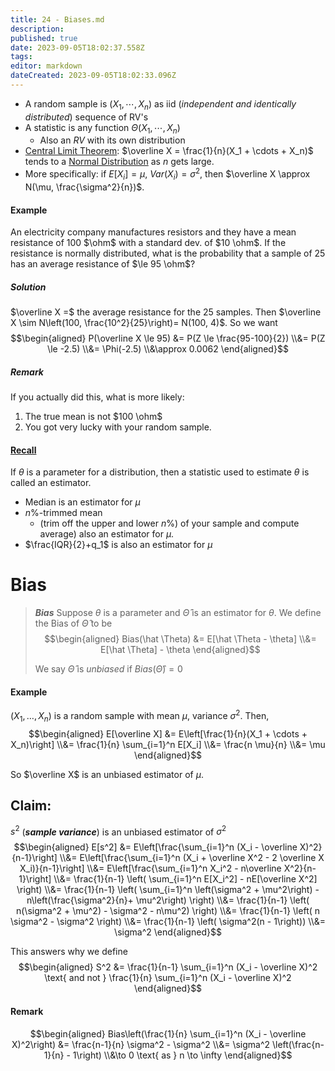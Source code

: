 ```yaml
---
title: 24 - Biases.md
description: 
published: true
date: 2023-09-05T18:02:37.558Z
tags: 
editor: markdown
dateCreated: 2023-09-05T18:02:33.096Z
---
```


- A random sample is $(X_1, \cdots, X_n)$ as iid (*independent and identically distributed*) sequence of RV's
- A statistic is any function $\Theta(X_1, \cdots, X_n)$
    - Also an $RV$ with its own distribution
- [Central Limit Theorem](/courses/y2/fall/stats_3y03/lecture_notes/24_-_Biases.md): $\overline X = \frac{1}{n}(X_1 + \cdots + X_n)$ tends to a [Normal Distribution](/courses/y2/fall/stats_3y03/lecture_notes/24_-_Biases.md) as $n$ gets large.
- More specifically: if $E[X_i] = \mu$, $Var(X_i) = \sigma^2$, then $\overline X \approx N(\mu, \frac{\sigma^2}{n})$.

#### Example
An electricity company manufactures resistors and they have a mean resistance of 100 $\ohm$ with a standard dev. of $10 \ohm$. If the resistance is normally distributed, what is the probability that a sample of 25 has an average resistance of $\le 95 \ohm$?

##### Solution
$\overline X =$ the average resistance for the 25 samples. Then $\overline X \sim N\left(100, \frac{10^2}{25}\right)= N(100, 4)$. So we want
$$\begin{aligned}
    P(\overline X \le 95)
    &=
        P(Z \le \frac{95-100}{2})
    \\&=
        P(Z \le -2.5)
    \\&=
        \Phi(-2.5)
    \\&\approx
        0.0062
\end{aligned}$$

##### Remark
If you actually did this, what is more likely:
1. The true mean is not $100 \ohm$
2. You got very lucky with your random sample.

#### [Recall](/courses/y2/fall/stats_3y03/lecture_notes/24_-_Biases.md)
If $\theta$ is a parameter for a distribution, then a statistic used to estimate $\theta$ is called an estimator.
- Median is an estimator for $\mu$
- $n\%$-trimmed mean
    - (trim off the upper and lower $n\%$) of your sample and compute average) also an estimator for $\mu$.
- $\frac{IQR}{2}+q_1$ is also an estimator for $\mu$

# Bias
> ***Bias***
> Suppose $\theta$ is a parameter and $\hat \Theta$ is an estimator for $\theta$. We define the Bias of $\hat \Theta$ to be
> $$\begin{aligned}
>     Bias(\hat \Theta)
>     &=
>         E[\hat \Theta - \theta]
>     \\&=
>         E[\hat \Theta] - \theta
> \end{aligned}$$
> 
> We say $\hat \Theta$ is *unbiased* if $Bias (\hat \Theta) = 0$

#### Example
$(X_1, \dots, X_n)$ is a random sample with mean $\mu$, variance $\sigma^2$. Then,
$$\begin{aligned}
    E[\overline X] &= E\left[\frac{1}{n}(X_1 + \cdots + X_n)\right]
    \\&=
        \frac{1}{n} \sum_{i=1}^n E[X_i]
    \\&=
        \frac{n \mu}{n} 
    \\&= 
        \mu
\end{aligned}$$

So $\overline X$ is an unbiased estimator of $\mu$.

## Claim:
$s^2$ (***sample variance***) is an unbiased estimator of $\sigma^2$
$$\begin{aligned}
    E[s^2]
    &=
        E\left[\frac{\sum_{i=1}^n (X_i - \overline X)^2}{n-1}\right]
    \\&=
        E\left[\frac{\sum_{i=1}^n (X_i + \overline X^2 - 2 \overline X X_i)}{n-1}\right]
    \\&=
        E\left[\frac{\sum_{i=1}^n X_i^2 - n\overline X^2}{n-1}\right]
    \\&=
        \frac{1}{n-1} \left( \sum_{i=1}^n E[X_i^2] - nE[\overline X^2] \right)
    \\&=
        \frac{1}{n-1} \left( \sum_{i=1}^n \left(\sigma^2 + \mu^2\right) - n\left(\frac{\sigma^2}{n}+ \mu^2\right) \right)
    \\&=
        \frac{1}{n-1} \left( n(\sigma^2 + \mu^2) - \sigma^2 - n\mu^2) \right)
    \\&=
        \frac{1}{n-1} \left( n \sigma^2 - \sigma^2 \right)
    \\&=
        \frac{1}{n-1} \left( \sigma^2(n - 1\right))
    \\&=
        \sigma^2
\end{aligned}$$

This answers why we define
$$\begin{aligned}
    S^2 &= \frac{1}{n-1} \sum_{i=1}^n (X_i - \overline X)^2
    \text{ and not }
    \frac{1}{n} \sum_{i=1}^n (X_i - \overline X)^2
\end{aligned}$$

#### Remark
$$\begin{aligned}
    Bias\left(\frac{1}{n} \sum_{i=1}^n (X_i - \overline X)^2\right)
    &=
        \frac{n-1}{n} \sigma^2 - \sigma^2
    \\&=
        \sigma^2 \left(\frac{n-1}{n} - 1\right)
    \\&\to 0 \text{ as } n \to \infty
\end{aligned}$$

